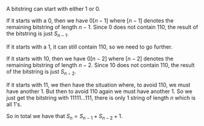 A bitstring can start with either 1 or 0.

If it starts with a 0, then we have $0[n-1]$ where $[n-1]$ denotes the remaining bitstring of length $n-1$. Since 0 does not contain 110, the result of the bitstring is just $S_{n-1}$.

If it starts with a 1, it can still contain 110, so we need to go further.

If it starts with 10, then we have $0[n-2]$ where $[n-2]$ denotes the remaining bitstring of length $n-2$. Since 10 does not contain 110, the result of the bitstring is just $S_{n-2}$.

If it starts with 11, we then have the situation where, to avoid 110, we must have another 1. But then to avoid 110 again we must have another 1. So we just get the bitstring with $11111\dots 111$, there is only 1 string of length $n$ which is all 1's.

So in total we have that $S_n = S_{n-1} + S_{n-2} + 1$.

